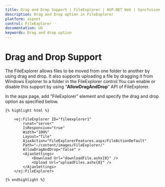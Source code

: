 ```yaml
---
title: Drag and Drop Support | FileExplorer | ASP.NET Web | Syncfusion
description: Drag and Drop option in FileExplorer
platform: aspnet
control: FileExplorer
documentation: UG
keywords: Drag and drop option
---
```


# Drag and Drop Support

The FileExplorer allows files to be moved from one folder to another by using drag and drop. It also supports uploading a file by dragging it from Windows Explorer to a folder in the FileExplorer control.You can enable or disable this support by using “**AllowDragAndDrop**” API of FileExplorer.

In the aspx page, add “FileExplorer” element and specify the drag and drop option as specified below.


    {% highlight html %}

        <ej:FileExplorer ID="fileexplorer1" 
            runat="server"
            IsResponsive="true"
            Width="100%"
            Layout="Tile" 
            AjaxAction="FileExplorerFeatures.aspx/FileActionDefault"
            Path="~/content/images/FileExplorer/" 
            AllowDragAndDrop="false" >
            <AjaxSettings>
                <Download Url="downloadFile.ashx{0}" />
                <Upload Url="uploadFiles.ashx{0}" />
            </AjaxSettings>
        </ej:FileExplorer>

    {% endhighlight %}

